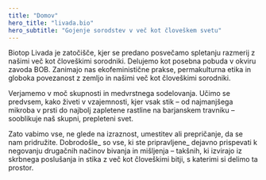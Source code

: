 ```yaml
---
title: "Domov"
hero_title: "livada.bio"
hero_subtitle: "Gojenje sorodstev v več kot človeškem svetu"
---
```


Biotop Livada je zatočišče, kjer se predano posvečamo spletanju razmerij z našimi več kot človeškimi sorodniki. Delujemo kot posebna pobuda v okviru zavoda BOB. Zanimajo nas ekofeministične prakse, permakulturna etika in globoka povezanost z zemljo in našimi več kot človeškimi sorodniki. 

Verjamemo v moč skupnosti in medvrstnega sodelovanja. Učimo se predvsem, kako živeti v vzajemnosti, kjer vsak stik – od najmanjšega mikroba v prsti do najbolj zapletene rastline na barjanskem travniku – sooblikuje naš skupni, prepleteni svet. 

Zato vabimo vse, ne glede na izraznost, umestitev ali prepričanje, da se nam pridružite. Dobrodošle_ so vse, ki ste pripravljene_ dejavno prispevati k negovanju drugačnih načinov bivanja in mišljenja – takšnih, ki izvirajo iz skrbnega poslušanja in stika z več kot človeškimi bitji, s katerimi si delimo ta prostor. 